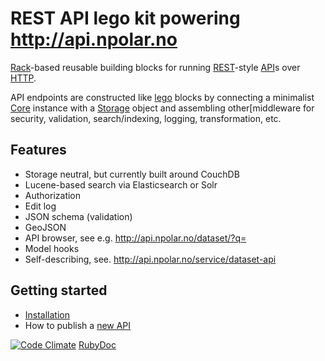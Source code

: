 # REST API lego kit powering http://api.npolar.no

[Rack](https://github.com/rack/rack)-based reusable building blocks for running [REST](http://en.wikipedia.org/wiki/Representational_state_transfer)-style [API](http://en.wikipedia.org/wiki/Application_programming_interface)s
over [HTTP](http://www.w3.org/Protocols/rfc2616/rfc2616.html).

API endpoints are constructed like [lego](http://lego.dk) blocks by connecting a minimalist [Core](https://github.com/npolar/api.npolar.no/wiki/Core) instance with a [Storage](https://github.com/npolar/api.npolar.no/wiki/Storage) object and assembling
other[middleware for security, validation, search/indexing, logging, transformation, etc.


## Features
* Storage neutral, but currently built around CouchDB
* Lucene-based search via Elasticsearch or Solr
* Authorization
* Edit log
* JSON schema (validation)
* GeoJSON
* API browser, see e.g. http://api.npolar.no/dataset/?q=
* Model hooks
* Self-describing, see. http://api.npolar.no/service/dataset-api

## Getting started
* [Installation](https://github.com/npolar/api.npolar.no/wiki/Install)
* How to publish a [new API](https://github.com/npolar/api.npolar.no/wiki/New-API)

[![Code Climate](https://codeclimate.com/github/npolar/api.npolar.no.png)](https://codeclimate.com/github/npolar/api.npolar.no)
[RubyDoc](http://rdoc.info/github/npolar/api.npolar.no/index)
